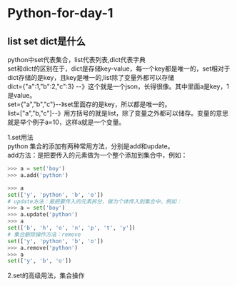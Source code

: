 # Python-for-day-1

## list set dict是什么

python中set代表集合，list代表列表,dict代表字典<br>
set和dict的区别在于，dict是存储key-value，每一个key都是唯一的，set相对于dict存储的是key，且key是唯一的,list除了变量外都可以存储<br>
dict={"a":1,"b":2,"c":3} --》这个就是一个json，长得很像。其中里面a是key，1是value。<br>
set={"a","b","c"}--》set里面存的是key，所以都是唯一的。<br>
list=["a","b,"c"]--》用方括号的就是list，除了变量之外都可以储存。变量的意思就是举个例子a=10，这样a就是一个变量。<br>

1.set用法<br>
python 集合的添加有两种常用方法，分别是add和update。<br>
add方法：是把要传入的元素做为一个整个添加到集合中，例如：<br>
```python
>>> a = set('boy')
>>> a.add('python')

>>> a
set(['y', 'python', 'b', 'o'])
# update方法：是把要传入的元素拆分，做为个体传入到集合中，例如：
>>> a = set('boy')
>>> a.update('python')
>>> a
set(['b', 'h', 'o', 'n', 'p', 't', 'y'])
# 集合删除操作方法：remove
set(['y', 'python', 'b', 'o'])
>>> a.remove('python')
>>> a
set(['y', 'b', 'o'])
```

2.set的高级用法，集合操作
